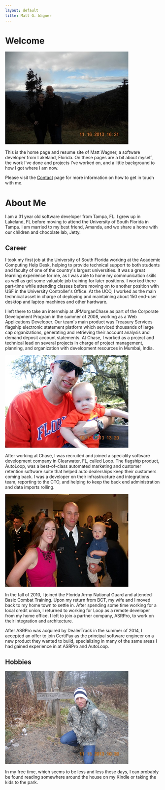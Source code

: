 ```yaml
---
layout: default
title: Matt G. Wagner
---
```


# Welcome

<img src="/images/Mountains.JPG" />

This is the home page and resume site of Matt Wagner, a software developer from Lakeland, Florida. On these pages are a bit about myself, the work I've done and projects I've worked on, and a little background to how I got where I am now. 

Please visit the [Contact](/contactme) page for more information on how to get in touch with me.

# About Me

I am a 31 year old software developer from Tampa, FL. I grew up in Lakeland, FL before moving to attend the University of South Florida in Tampa. I am married to my best friend, Amanda, and we share a home with our children and chocolate lab, Jetty.

## Career

I took my first job at the University of South Florida working at the Academic Computing Help Desk, helping to provide technical support to both students and faculty of one of the country's largest universities. It was a great learning experience for me, as I was able to hone my communication skills as well as get some valuable job training for later positions. I worked there part-time while attending classes before moving on to another position with USF in the University Controller's Office. At the UCO, I worked as the main technical asset in charge of deploying and maintaining about 150 end-user desktop and laptop machines and other hardware.

I left there to take an internship at JPMorganChase as part of the Corporate Development Program in the summer of 2008, working as a Web Applications Developer. Our team's main product was Treasury Services flagship electronic statement platform which serviced thousands of large cap organizations, generating and retrieving their account analysis and demand deposit account statements. At Chase, I worked as a project and technical lead on several projects in charge of project management, planning, and organization with development resources in Mumbai, India.

<img src="/images/ColtonAndMe.JPG" />

After working at Chase, I was recruited and joined a speciality software development company in Clearwater, FL, called Loop. The flagship product, AutoLoop, was a best-of-class automated marketing and customer retention software suite that helped auto dealerships keep their customers coming back. I was a developer on their infrastructure and integrations team, reporting to the CTO, and helping to keep the back end administration and data imports rolling.

<img src="/images/Graduation.JPG" />

In the fall of 2010, I joined the Florida Army National Guard and attended Basic Combat Training. Upon my return from BCT, my wife and I moved back to my home town to settle in. After spending some time working for a local credit union, I returned to working for Loop as a remote developer from my home office. I left to join a partner company, ASRPro, to work on their integration and architecture.

After ASRPro was acquired by DealerTrack in the summer of 2014, I accepted an offer to join CertiPay as the principal software engineer on a new product they wanted to build, specializing in many of the same areas I had gained experience in at ASRPro and AutoLoop.

## Hobbies

<img src="/images/AppalachianTrail.JPG" />

In my free time, which seems to be less and less these days, I can probably be found reading somewhere around the house on my Kindle or taking the kids to the park.
